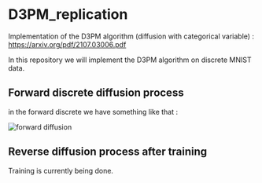 # D3PM_replication

Implementation of the D3PM algorithm (diffusion with categorical variable) : https://arxiv.org/pdf/2107.03006.pdf

In this repository we will implement the D3PM algorithm on discrete MNIST data. 

## Forward discrete diffusion process 

in the forward discrete we have something like that :

![forward diffusion](<images/forwarddiff.png>)


## Reverse diffusion process after training

Training is currently being done.